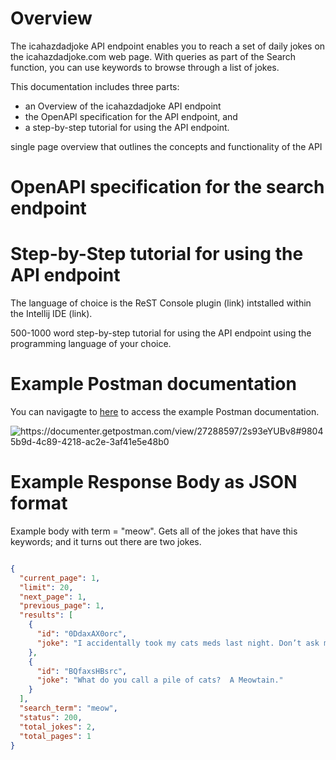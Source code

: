 # Overview
The icahazdadjoke API endpoint enables you to reach a set of daily
jokes on the icahazdadjoke.com web page. With queries as part of the
Search function, you can use keywords to browse through a list of jokes.

This documentation includes three parts:
* an Overview of the icahazdadjoke API endpoint
* the OpenAPI specification for the API endpoint, and
* a step-by-step tutorial for using the API endpoint.

single page overview that outlines the concepts and
functionality of the API

# OpenAPI specification for the search endpoint

# Step-by-Step tutorial for using the API endpoint
The language of choice is the ReST Console plugin (link) intstalled
within the
Intellij IDE (link).

500-1000 word step-by-step tutorial for using the API endpoint
using the programming
language of your choice.

# Example Postman documentation
You can navigagte to [here](https://documenter.getpostman.com/view/27288597/2s93eYUBv8#98045b9d-4c89-4218-ac2e-3af41e5e48b0) to access the example Postman documentation.

![https://documenter.getpostman.com/view/27288597/2s93eYUBv8#98045b9d-4c89-4218-ac2e-3af41e5e48b0
](image.png)

# Example Response Body as JSON format
Example body with term = "meow". Gets all of the jokes that have this keywords; and it turns out there are two jokes.

```json

{
  "current_page": 1,
  "limit": 20,
  "next_page": 1,
  "previous_page": 1,
  "results": [
    {
      "id": "0DdaxAX0orc",
      "joke": "I accidentally took my cats meds last night. Don’t ask meow."
    },
    {
      "id": "BQfaxsHBsrc",
      "joke": "What do you call a pile of cats?  A Meowtain."
    }
  ],
  "search_term": "meow",
  "status": 200,
  "total_jokes": 2,
  "total_pages": 1
}

```





